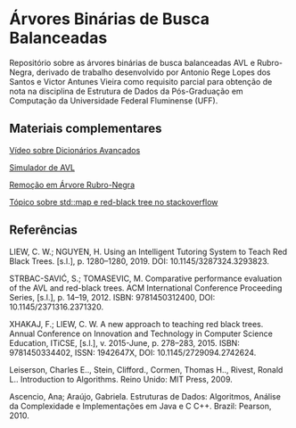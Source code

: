 # Árvores Binárias de Busca Balanceadas

Repositório sobre as árvores binárias de busca balanceadas AVL e Rubro-Negra, derivado de trabalho desenvolvido por Antonio Rege Lopes dos Santos e Victor Antunes Vieira como requisito parcial para obtenção de nota na disciplina de Estrutura de Dados da Pós-Graduação em Computação da Universidade Federal Fluminense (UFF).

## Materiais complementares

[Vídeo sobre Dicionários Avançados](https://youtu.be/Us_ZjH1rYag)

[Simulador de AVL](https://www.cs.usfca.edu/~galles/visualization/AVLtree.html)

[Remoção em Árvore Rubro-Negra](https://www.programiz.com/dsa/deletion-from-a-red-black-tree)

[Tópico sobre std::map e red-black tree no stackoverflow](https://stackoverflow.com/questions/5288320/why-is-stdmap-implemented-as-a-red-black-tree)

## Referências

LIEW, C. W.; NGUYEN, H. Using an Intelligent Tutoring System to Teach Red Black Trees. [s.l.], p. 1280–1280, 2019. DOI: 10.1145/3287324.3293823.

STRBAC-SAVIĆ, S.; TOMASEVIC, M. Comparative performance evaluation of the AVL and red-black trees. ACM International Conference Proceeding Series, [s.l.], p. 14–19, 2012. ISBN: 9781450312400, DOI: 10.1145/2371316.2371320.

XHAKAJ, F.; LIEW, C. W. A new approach to teaching red black trees. Annual Conference on Innovation and Technology in Computer Science Education, ITiCSE, [s.l.], v. 2015-June, p. 278–283, 2015. ISBN: 9781450334402, ISSN: 1942647X, DOI: 10.1145/2729094.2742624.

Leiserson, Charles E.., Stein, Clifford., Cormen, Thomas H.., Rivest, Ronald L.. Introduction to Algorithms. Reino Unido: MIT Press, 2009.

Ascencio, Ana; Araújo, Gabriela. Estruturas de Dados: Algoritmos, Análise da Complexidade e Implementações em Java e C C++. Brazil: Pearson, 2010.
